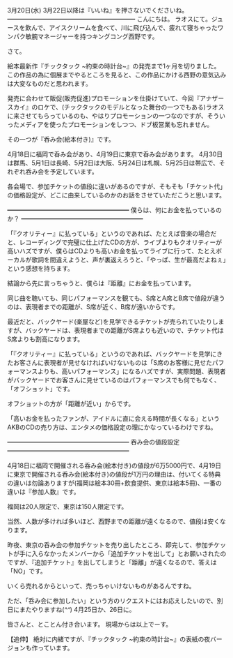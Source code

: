 3月20日(水) 3月22日以降は『いいね』を押さないでくださいね。
━━━━━━━━━━━━━━━━━━━━━
こんにちは。
ラオスにて。ジュースを飲んで、アイスクリームを食べて、川に飛び込んで、疲れて寝ちゃったワンパク敏腕マネージャーを持つキングコング西野です。

さて。

絵本最新作『チックタック ~約束の時計台~』の発売まで1ヶ月を切りました。
この作品の為に個展までやるところを見ると、この作品にかける西野の意気込みは大変なものだと思われます。

発売に合わせて販促(販売促進)プロモーションを仕掛けていて、今回『アナザースカイ』のロケで、(チックタックのモデルとなった舞台の一つでもある)ラオスに来させてもらっているのも、やはりプロモーションの一つなのですが、そういったメディアを使ったプロモーションをしつつ、ドブ板営業も忘れません。

その一つが『呑み会(絵本付き)』です。

4月18日に福岡で呑み会があり、4月19日に東京で呑み会があります。
4月30日は群馬、5月1日は長崎、5月2日は大阪、5月24日は札幌、5月25日は帯広で、それぞれ呑み会を予定しています。

各会場で、参加チケットの値段に違いがあるのですが、そもそも「チケット代」の価格設定が、どこに由来しているのかのお話をさせていただこうと思います。

━━━━━━━━━━━━━━━━━━━━
僕らは、何にお金を払っているのか？
━━━━━━━━━━━━━━━━━━━━

「『クオリティー』に払っている」というのであれば、たとえば音楽の場合だと、レコーディングで完璧に仕上げたCDの方が、ライブよりもクオリティーが高いハズですが、僕らはCDよりも高いお金を払ってライブに行って、たとえボーカルが歌詞を間違えようと、声が裏返えろうと、「やっぱ、生が最高だよねぇ」という感想を持ちます。

結論から先に言っちゃうと、僕らは『距離』にお金を払っています。

同じ曲を聴いても、同じパフォーマンスを観ても、S席とA席とB席で値段が違うのは、表現者までの距離が、S席が近く、B席が遠いからです。

最近だと、バックヤード(楽屋など)を見学できるチケットが売られていたりしますが、バックヤードは、表現者までの距離がS席よりも近いので、チケット代はS席よりも割高になります。

「『クオリティー』に払っている」というのであれば、バックヤードを見学にきたお客さんに表現者が見せなければいけないものは「S席のお客様に見せたパフォーマンスよりも、高いパフォーマンス」になるハズですが、実際問題、表現者がバックヤードでお客さんに見せているのはパフォーマンスでも何でもなく、「オフショット」です。

オフショットの方が「距離が近い」からです。

「高いお金を払ったファンが、アイドルに直に会える時間が長くなる」というAKBのCDの売り方は、エンタメの価格設定の理にかなっているわけですね。

━━━━━━━━━━━━━━━━━━━━
呑み会の値段設定
━━━━━━━━━━━━━━━━━━━━

4月18日に福岡で開催される呑み会(絵本付き)の値段が6万5000円で、4月19日に東京で開催される呑み会(絵本付き)の値段が1万円の理由は、付いてくる特典の違いは勿論ありますが(福岡は絵本30冊+飲食提供、東京は絵本5冊)、一番の違いは『参加人数』です。

福岡は20人限定で、東京は150人限定です。

当然、人数が多ければ多いほど、西野までの距離が遠くなるので、値段は安くなります。

昨夜、東京の呑み会の参加チケットを売り出したところ、即完して、参加チケットが手に入らなかったメンバーから「追加チケットを出して」とお願いされたのですが、『追加チケット』を出してしまうと「距離」が遠くなるので、答えは「NO」です。

いくら売れるからといって、売っちゃいけないものがあるんですね。

ただ、「呑み会に参加したい」という方のリクエストにはお応えしたいので、別日にまたやりますね(*^^*)
4月25日か、26日に。

皆さんと、とことん付き合います。
現場からは以上でーす。

【追伸】
絶対に内緒ですが、『チックタック ~約束の時計台~』の表紙の夜バージョンも作っています。

